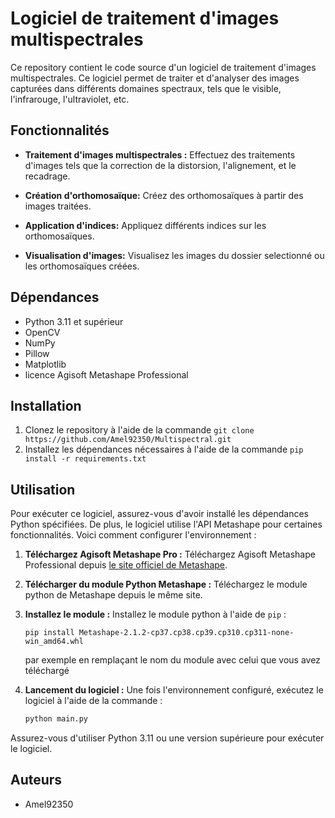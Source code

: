 # Logiciel de traitement d'images multispectrales

Ce repository contient le code source d'un logiciel de traitement d'images multispectrales. Ce logiciel permet de traiter et d'analyser des images capturées dans différents domaines spectraux, tels que le visible, l'infrarouge, l'ultraviolet, etc.

## Fonctionnalités

- **Traitement d'images multispectrales :** Effectuez des traitements d'images tels que la correction de la distorsion, l'alignement, et le recadrage.

- **Création d'orthomosaïque:** Créez des orthomosaïques à partir des images traitées.

- **Application d'indices:** Appliquez différents indices sur les orthomosaïques.

- **Visualisation d'images:** Visualisez les images du dossier selectionné ou les orthomosaïques créées.
  
## Dépendances

* Python 3.11 et supérieur
* OpenCV
* NumPy
* Pillow
* Matplotlib
* licence Agisoft Metashape Professional

## Installation

1. Clonez le repository à l'aide de la commande `git clone https://github.com/Amel92350/Multispectral.git`
2. Installez les dépendances nécessaires à l'aide de la commande `pip install -r requirements.txt`

## Utilisation

Pour exécuter ce logiciel, assurez-vous d'avoir installé les dépendances Python spécifiées. De plus, le logiciel utilise l'API Metashape pour certaines fonctionnalités. Voici comment configurer l'environnement :

1. **Téléchargez Agisoft Metashape Pro :**  Téléchargez Agisoft Metashape Professional depuis [le site officiel de Metashape](https://www.agisoft.com/downloads/installer/).

2. **Télécharger du module Python Metashape :** Téléchargez le module python de Metashape depuis le même site.

3. **Installez le module :** Installez le module python à l'aide de `pip` : 

     ```batch
     pip install Metashape-2.1.2-cp37.cp38.cp39.cp310.cp311-none-win_amd64.whl
     ```
     par exemple en remplaçant le nom du module avec celui que vous avez téléchargé
   
4. **Lancement du logiciel :** Une fois l'environnement configuré, exécutez le logiciel à l'aide de la commande :

   ```bash
   python main.py

  Assurez-vous d'utiliser Python 3.11 ou une version supérieure pour exécuter le logiciel.


## Auteurs

* Amel92350
